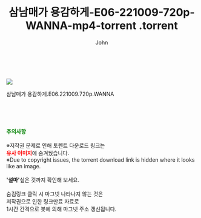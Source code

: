﻿---
layout: post
title:  "                   삼남매가 용감하게-E06-221009-720p-WANNA-mp4-torrent                .torrent"
author: John
categories: [ 드라마 ]
tags: [  ]
image: https://torrentrj57.com/uploadfile/full/fae95fd1d80ddc6e0075f52de231324b67684752.jpg 
description: "                   삼남매가 용감하게-E06-221009-720p-WANNA-mp4-torrent                 torrent 정보 공유"
toc: true
toc_sticky: true
---

<br>
<p><img src="https://torrentrj57.com/uploadfile/full/fae95fd1d80ddc6e0075f52de231324b67684752.jpg"/></p>
 삼남매가 용감하게.E06.221009.720p.WANNA  
    
<br><br><br>
<p data-ke-size="size16"><b><span style="color: green;">주의사항</span></b><br /><br />※저작권 문제로 인해 토렌트 다운로드 링크는<br /><b><span style="color: red;">유사 이미지</span></b>에 숨겨뒀습니다.<br />※Due to copyright issues, the torrent download link is hidden where it looks like an image.<br /><br /><b>'설마'</b>싶은 것까지 확인해 보세요.<br /><br />숨김링크 클릭 시 마그넷 나타나지 않는 것은<br />저작권으로 인한 링크만료 자료로<br />1시간 간격으로 봇에 의해 마그넷 주소 갱신됩니다.</p>
